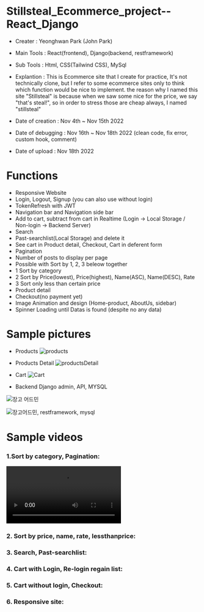 # Stillsteal_Ecommerce_project--React_Django

- Creater : Yeonghwan Park (John Park)
- Main Tools : React(frontend), Django(backend, restframework)
- Sub Tools : Html, CSS(Tailwind CSS), MySql
- Explantion : This is Ecommerce site that I create for practice,
It's not technically clone, but I refer to some ecommerce sites
only to think which function would be nice to implement.
the reason why I named this site "Stillsteal" is
because when we saw some nice for the price, we say "that's steal!",
so in order to stress those are cheap always, I named "stillsteal"


- Date of creation : Nov 4th ~ Nov 15th 2022
- Date of debugging : Nov 16th ~ Nov 18th 2022 (clean code, fix error, custom hook, comment)
- Date of upload : Nov 18th 2022


# Functions
- Responsive Website
- Login, Logout, Signup (you can also use without login)
- TokenRefresh with JWT
- Navigation bar and Navigation side bar
- Add to cart, subtract from cart in Realtime (Login -> Local Storage / Non-login -> Backend Server)
- Search
- Past-searchlist(Local Storage) and delete it
- See cart in Product detail, Checkout, Cart in deferent form
- Pagination
- Number of posts to display per page
- Possible with Sort by 1, 2, 3 beleow together 
- 1 Sort by category
- 2 Sort by Price(lowest), Price(highest), Name(ASC), Name(DESC), Rate
- 3 Sort only less than certain price
- Product detail
- Checkout(no payment yet)
- Image Animation and design (Home-product, AboutUs, sidebar)
- Spinner Loading until Datas is found (despite no any data)

# Sample pictures

- Products
![products](https://user-images.githubusercontent.com/106279616/202816996-f3fbcef0-a825-4caf-9ed4-2f23246af5af.jpg)

- Products Detail
![productsDetail](https://user-images.githubusercontent.com/106279616/202817066-06a0eb33-4c0f-48b6-8a51-4785cfc3276b.jpg)

- Cart
![Cart](https://user-images.githubusercontent.com/106279616/202817073-01c09c47-7e73-436d-a6e2-cefcea5af410.jpg)

- Backend Django admin, API, MYSQL

![장고 어드민](https://user-images.githubusercontent.com/106279616/202817473-196059a0-9989-4470-89cc-8b7e1db7c439.jpg)

![장고어드민, restframework, mysql](https://user-images.githubusercontent.com/106279616/202817483-ed6cde7d-e580-4e51-bceb-3360eb941d9c.jpg)


# Sample videos
<h3> 1.Sort by category, Pagination: </h3>
<video controls="" autoplay="" name="media"><source src="https://user-images.githubusercontent.com/106279616/203090869-de93ff39-b4e7-4a51-a479-5baded54638d.mp4" type="video/mp4"></video>

<h3> 2. Sort by price, name, rate, lessthanprice: </h3>

<h3> 3. Search, Past-searchlist:  </h3>

<h3> 4. Cart with Login, Re-login regain list: </h3>

<h3> 5. Cart without login, Checkout: </h3>

<h3> 6. Responsive site: </h3>



